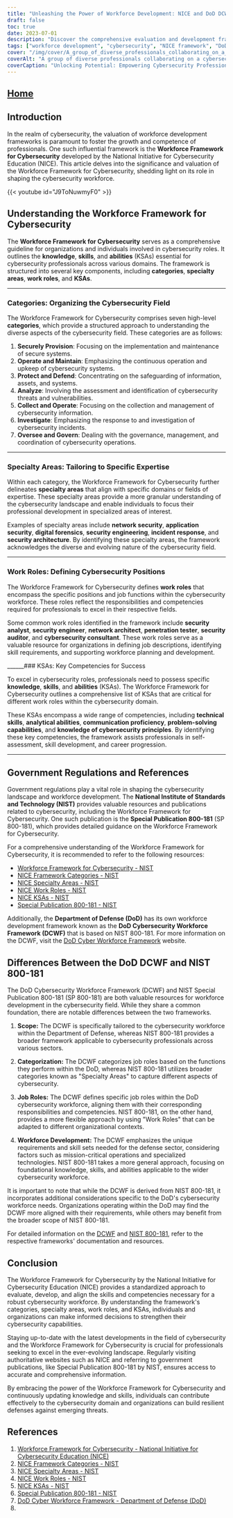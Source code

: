 ```yaml
---
title: "Unleashing the Power of Workforce Development: NICE and DoD DCWF Frameworks"
draft: false
toc: true
date: 2023-07-01
description: "Discover the comprehensive evaluation and development frameworks for cybersecurity workforce: NICE and DoD DCWF, empowering organizations with skilled professionals."
tags: ["workforce development", "cybersecurity", "NICE framework", "DoD DCWF framework", "skills assessment", "professional development", "cybersecurity workforce", "career pathways", "cybersecurity education", "workforce alignment", "workforce framework", "NIST", "government regulations", "cybersecurity certifications", "industry standards", "talent management", "cybersecurity roles", "cybersecurity competencies", "cybersecurity workforce development", "cybersecurity professionals", "cybersecurity skills", "workforce planning", "cybersecurity recruitment", "workforce resilience", "cybersecurity training", "workforce strategy", "cybersecurity job market", "cybersecurity career advancement", "workforce readiness"]
cover: "/img/cover/A_group_of_diverse_professionals_collaborating_on_a_cyberse.png"
coverAlt: "A group of diverse professionals collaborating on a cybersecurity project."
coverCaption: "Unlocking Potential: Empowering Cybersecurity Professionals for Success"
---
```


## [Home](/cyber-security-career-playbook-start/)

## Introduction

In the realm of cybersecurity, the valuation of workforce development frameworks is paramount to foster the growth and competence of professionals. One such influential framework is the **Workforce Framework for Cybersecurity** developed by the National Initiative for Cybersecurity Education (NICE). This article delves into the significance and valuation of the Workforce Framework for Cybersecurity, shedding light on its role in shaping the cybersecurity workforce.

{{< youtube id="J9ToNuwmyF0" >}}

## Understanding the Workforce Framework for Cybersecurity

The **Workforce Framework for Cybersecurity** serves as a comprehensive guideline for organizations and individuals involved in cybersecurity roles. It outlines the **knowledge**, **skills**, and **abilities** (KSAs) essential for cybersecurity professionals across various domains. The framework is structured into several key components, including **categories**, **specialty areas**, **work roles**, and **KSAs**.

______

### Categories: Organizing the Cybersecurity Field

The Workforce Framework for Cybersecurity comprises seven high-level **categories**, which provide a structured approach to understanding the diverse aspects of the cybersecurity field. These categories are as follows:

1. **Securely Provision**: Focusing on the implementation and maintenance of secure systems.
2. **Operate and Maintain**: Emphasizing the continuous operation and upkeep of cybersecurity systems.
3. **Protect and Defend**: Concentrating on the safeguarding of information, assets, and systems.
4. **Analyze**: Involving the assessment and identification of cybersecurity threats and vulnerabilities.
5. **Collect and Operate**: Focusing on the collection and management of cybersecurity information.
6. **Investigate**: Emphasizing the response to and investigation of cybersecurity incidents.
7. **Oversee and Govern**: Dealing with the governance, management, and coordination of cybersecurity operations.

______

### Specialty Areas: Tailoring to Specific Expertise

Within each category, the Workforce Framework for Cybersecurity further delineates **specialty areas** that align with specific domains or fields of expertise. These specialty areas provide a more granular understanding of the cybersecurity landscape and enable individuals to focus their professional development in specialized areas of interest.

Examples of specialty areas include **network security**, **application security**, **digital forensics**, **security engineering**, **incident response**, and **security architecture**. By identifying these specialty areas, the framework acknowledges the diverse and evolving nature of the cybersecurity field.

______

### Work Roles: Defining Cybersecurity Positions

The Workforce Framework for Cybersecurity defines **work roles** that encompass the specific positions and job functions within the cybersecurity workforce. These roles reflect the responsibilities and competencies required for professionals to excel in their respective fields.

Some common work roles identified in the framework include **security analyst**, **security engineer**, **network architect**, **penetration tester**, **security auditor**, and **cybersecurity consultant**. These work roles serve as a valuable resource for organizations in defining job descriptions, identifying skill requirements, and supporting workforce planning and development.

______### KSAs: Key Competencies for Success

To excel in cybersecurity roles, professionals need to possess specific **knowledge**, **skills**, and **abilities** (KSAs). The Workforce Framework for Cybersecurity outlines a comprehensive list of KSAs that are critical for different work roles within the cybersecurity domain.

These KSAs encompass a wide range of competencies, including **technical skills**, **analytical abilities**, **communication proficiency**, **problem-solving capabilities**, and **knowledge of cybersecurity principles**. By identifying these key competencies, the framework assists professionals in self-assessment, skill development, and career progression.

______

## Government Regulations and References

Government regulations play a vital role in shaping the cybersecurity landscape and workforce development. The **National Institute of Standards and Technology (NIST)** provides valuable resources and publications related to cybersecurity, including the Workforce Framework for Cybersecurity. One such publication is the **Special Publication 800-181** (SP 800-181), which provides detailed guidance on the Workforce Framework for Cybersecurity.

For a comprehensive understanding of the Workforce Framework for Cybersecurity, it is recommended to refer to the following resources:

- [Workforce Framework for Cybersecurity - NIST](https://www.nist.gov/itl/applied-cybersecurity/nice/workforce-framework-cybersecurity)
- [NICE Framework Categories - NIST](https://www.nist.gov/itl/applied-cybersecurity/nice/resources/nice-framework-categories)
- [NICE Specialty Areas - NIST](https://www.nist.gov/itl/applied-cybersecurity/nice/resources/nice-specialty-areas)
- [NICE Work Roles - NIST](https://www.nist.gov/itl/applied-cybersecurity/nice/resources/nice-work-roles)
- [NICE KSAs - NIST](https://www.nist.gov/itl/applied-cybersecurity/nice/resources/nice-knowledge-skills-and-abilities-ksas)
- [Special Publication 800-181 - NIST](https://csrc.nist.gov/publications/detail/sp/800-181/rev-1/final)

Additionally, the **Department of Defense (DoD)** has its own workforce development framework known as the **DoD Cybersecurity Workforce Framework (DCWF)** that is based on NIST 800-181. For more information on the DCWF, visit the [DoD Cyber Workforce Framework](https://public.cyber.mil/wid/dcwf/) website.

## Differences Between the DoD DCWF and NIST 800-181

The DoD Cybersecurity Workforce Framework (DCWF) and NIST Special Publication 800-181 (SP 800-181) are both valuable resources for workforce development in the cybersecurity field. While they share a common foundation, there are notable differences between the two frameworks.

1. **Scope:** The DCWF is specifically tailored to the cybersecurity workforce within the Department of Defense, whereas NIST 800-181 provides a broader framework applicable to cybersecurity professionals across various sectors.

2. **Categorization:** The DCWF categorizes job roles based on the functions they perform within the DoD, whereas NIST 800-181 utilizes broader categories known as "Specialty Areas" to capture different aspects of cybersecurity.

3. **Job Roles:** The DCWF defines specific job roles within the DoD cybersecurity workforce, aligning them with their corresponding responsibilities and competencies. NIST 800-181, on the other hand, provides a more flexible approach by using "Work Roles" that can be adapted to different organizational contexts.

4. **Workforce Development:** The DCWF emphasizes the unique requirements and skill sets needed for the defense sector, considering factors such as mission-critical operations and specialized technologies. NIST 800-181 takes a more general approach, focusing on foundational knowledge, skills, and abilities applicable to the wider cybersecurity workforce.

It is important to note that while the DCWF is derived from NIST 800-181, it incorporates additional considerations specific to the DoD's cybersecurity workforce needs. Organizations operating within the DoD may find the DCWF more aligned with their requirements, while others may benefit from the broader scope of NIST 800-181.

For detailed information on the [DCWF](https://public.cyber.mil/wid/dcwf/) and [NIST 800-181](https://csrc.nist.gov/publications/detail/sp/800-181/rev-1/final), refer to the respective frameworks' documentation and resources.

## Conclusion

The Workforce Framework for Cybersecurity by the National Initiative for Cybersecurity Education (NICE) provides a standardized approach to evaluate, develop, and align the skills and competencies necessary for a robust cybersecurity workforce. By understanding the framework's categories, specialty areas, work roles, and KSAs, individuals and organizations can make informed decisions to strengthen their cybersecurity capabilities.

Staying up-to-date with the latest developments in the field of cybersecurity and the Workforce Framework for Cybersecurity is crucial for professionals seeking to excel in the ever-evolving landscape. Regularly visiting authoritative websites such as NICE and referring to government publications, like Special Publication 800-181 by NIST, ensures access to accurate and comprehensive information.

By embracing the power of the Workforce Framework for Cybersecurity and continuously updating knowledge and skills, individuals can contribute effectively to the cybersecurity domain and organizations can build resilient defenses against emerging threats.

## References

1. [Workforce Framework for Cybersecurity - National Initiative for Cybersecurity Education (NICE)](https://www.nist.gov/itl/applied-cybersecurity/nice/workforce-framework-cybersecurity)
2. [NICE Framework Categories - NIST](https://www.nist.gov/itl/applied-cybersecurity/nice/resources/nice-framework-categories)
3. [NICE Specialty Areas - NIST](https://www.nist.gov/itl/applied-cybersecurity/nice/resources/nice-specialty-areas)
4. [NICE Work Roles - NIST](https://www.nist.gov/itl/applied-cybersecurity/nice/resources/nice-work-roles)
5. [NICE KSAs - NIST](https://www.nist.gov/itl/applied-cybersecurity/nice/resources/nice-knowledge-skills-and-abilities-ksas)
6. [Special Publication 800-181 - NIST](https://csrc.nist.gov/publications/detail/sp/800-181/rev-1/final)
7. [DoD Cyber Workforce Framework - Department of Defense (DoD)](https://public.cyber.mil/wid/dcwf/)
8. [](https://dodcio.defense.gov/Portals/0/Documents/Library/DoDM-8140-03.pdf)
